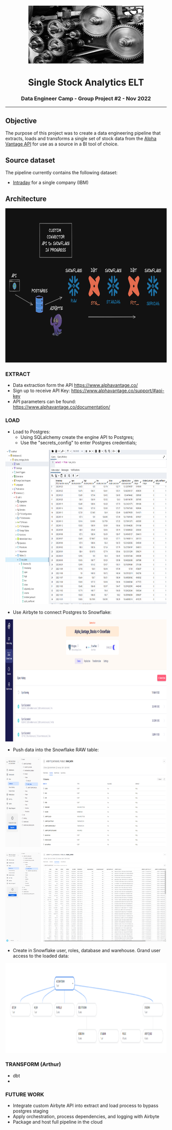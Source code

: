 <p align="center"> 
  <img src="src/images/gears.jpeg" alt="stock logo" width="360px" height="180px">
</p>
<h1 align="center"> <b> Single Stock Analytics ELT </b> </h1>
<h3 align="center"> Data Engineer Camp - Group Project #2 - Nov 2022 </h3>  

---


## Objective

The purpose of this project was to create a data engineering pipeline that extracts, loads and transforms a single set of stock data from the [Alpha Vantage API](https://www.alphavantage.co/documentation/) for use as a source in a BI tool of choice.

## Source dataset

The pipeline currently contains the following dataset:

- [Intraday](https://www.alphavantage.co/query?function=TIME_SERIES_INTRADAY&symbol=IBM&interval=5min&apikey=QB4Z8IGGKJNRB5Q1) for a single company (IBM)

## Architecture

<p align="center"> 
  <img src="src/images/ELT.png" alt="arch" width="720px" height="480px">
</p>

### EXTRACT

- Data extraction form the API https://www.alphavantage.co/
- Sign up to receive API Key: https://www.alphavantage.co/support/#api-key
- API parameters can be found: https://www.alphavantage.co/documentation/


### LOAD

- Load to Postgres: 
  - Using SQLalchemy create the engine API to Postgres;
  - Use the "secrets_config" to enter Postgres credentials;
<p align="center"> 
  <img src="src/images/postgres_output.PNG" alt="arch" width="720px" height="480px">
</p>

- Use Airbyte to connect Postgres to Snowflake:
<p align="center"> 
  <img src="src/images/Airbyte_connect.PNG" alt="arch" width="720px" height="380px">
</p>

- Push data into the Snowflake RAW table:
<p align="center"> 
  <img src="src/images/Snowflake_Raw.PNG" alt="arch" width="720px" height="280px">
</p>
<p align="center"> 
  <img src="src/images/Snowflake_Raw_Tables.PNG" alt="arch" width="720px" height="280px">
</p>

- Create in Snowflake user, roles, database and warehouse. Grand user access to the loaded data:
<p align="center"> 
  <img src="src/images/Snowflake_users_roles.PNG" alt="arch" width="720px" height="280px">
</p>




### TRANSFORM (Arthur)

- dbt
- 

### FUTURE WORK

- Integrate custom Airbyte API into extract and load process to bypass postgres staging
- Apply orchestration, process dependencies, and logging with Airbyte
- Package and host full pipeline in the cloud

